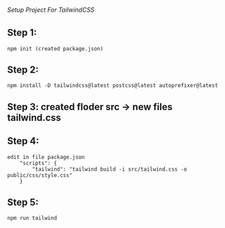 ###### Setup Project For TailwindCSS

## Step 1: 
    npm init (created package.json)
## Step 2: 
    npm install -D tailwindcss@latest postcss@latest autoprefixer@latest
## Step 3: created floder src -> new files tailwind.css
## Step 4: 
    edit in file package.json
        "scripts": {
            "tailwind": "tailwind build -i src/tailwind.css -o public/css/style.css"
        }
## Step 5:
    npm run tailwind
